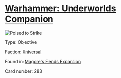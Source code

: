 # [Warhammer: Underworlds Companion](https://guidokessels.github.io/wh-underworlds)

  

![Poised to Strike](https://warhammerunderworlds.com/wp-content/uploads/sites/6/2018/03/283_ENG.png)



Type: Objective

Faction: [Universal](https://guidokessels.github.io/wh-underworlds/factions/universal)

Found in: [Magore's Fiends Expansion](https://guidokessels.github.io/wh-underworlds/locations/magores-fiends-expansion)

Card number: 283
